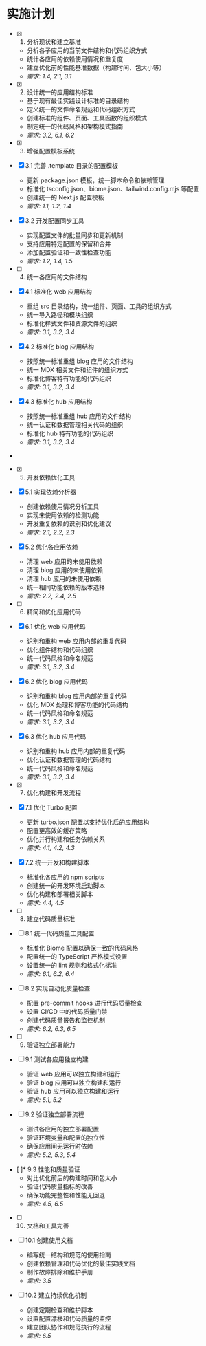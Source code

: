 # 实施计划

- [x] 1. 分析现状和建立基准




  - 分析各子应用的当前文件结构和代码组织方式
  - 统计各应用的依赖使用情况和重复度
  - 建立优化前的性能基准数据（构建时间、包大小等）
  - _需求: 1.4, 2.1, 3.1_

- [x] 2. 设计统一的应用结构标准





  - 基于现有最佳实践设计标准的目录结构
  - 定义统一的文件命名规范和代码组织方式
  - 创建标准的组件、页面、工具函数的组织模式
  - 制定统一的代码风格和架构模式指南
  - _需求: 3.2, 6.1, 6.2_

- [x] 3. 增强配置模板系统





- [x] 3.1 完善 .template 目录的配置模板


  - 更新 package.json 模板，统一脚本命令和依赖管理
  - 标准化 tsconfig.json、biome.json、tailwind.config.mjs 等配置
  - 创建统一的 Next.js 配置模板
  - _需求: 1.1, 1.2, 1.4_

- [x] 3.2 开发配置同步工具


  - 实现配置文件的批量同步和更新机制
  - 支持应用特定配置的保留和合并
  - 添加配置验证和一致性检查功能
  - _需求: 1.2, 1.4, 1.5_

- [ ] 4. 统一各应用的文件结构




- [x] 4.1 标准化 web 应用结构


  - 重组 src 目录结构，统一组件、页面、工具的组织方式
  - 统一导入路径和模块组织
  - 标准化样式文件和资源文件的组织
  - _需求: 3.1, 3.2, 3.4_

- [x] 4.2 标准化 blog 应用结构


  - 按照统一标准重组 blog 应用的文件结构
  - 统一 MDX 相关文件和组件的组织方式
  - 标准化博客特有功能的代码组织
  - _需求: 3.1, 3.2, 3.4_

- [x] 4.3 标准化 hub 应用结构


  - 按照统一标准重组 hub 应用的文件结构
  - 统一认证和数据管理相关代码的组织
  - 标准化 hub 特有功能的代码组织
  - _需求: 3.1, 3.2, 3.4_
-

- [x] 5. 开发依赖优化工具



- [x] 5.1 实现依赖分析器


  - 创建依赖使用情况分析工具
  - 实现未使用依赖的检测功能
  - 开发重复依赖的识别和优化建议
  - _需求: 2.1, 2.2, 2.3_

- [x] 5.2 优化各应用依赖


  - 清理 web 应用的未使用依赖
  - 清理 blog 应用的未使用依赖
  - 清理 hub 应用的未使用依赖
  - 统一相同功能依赖的版本选择
  - _需求: 2.2, 2.4, 2.5_

- [ ] 6. 精简和优化应用代码
- [x] 6.1 优化 web 应用代码





  - 识别和重构 web 应用内部的重复代码
  - 优化组件结构和代码组织
  - 统一代码风格和命名规范
  - _需求: 3.1, 3.2, 3.4_

- [x] 6.2 优化 blog 应用代码





  - 识别和重构 blog 应用内部的重复代码
  - 优化 MDX 处理和博客功能的代码结构
  - 统一代码风格和命名规范
  - _需求: 3.1, 3.2, 3.4_

- [x] 6.3 优化 hub 应用代码




  - 识别和重构 hub 应用内部的重复代码
  - 优化认证和数据管理的代码结构
  - 统一代码风格和命名规范
  - _需求: 3.1, 3.2, 3.4_

- [x] 7. 优化构建和开发流程




- [x] 7.1 优化 Turbo 配置


  - 更新 turbo.json 配置以支持优化后的应用结构
  - 配置更高效的缓存策略
  - 优化并行构建和任务依赖关系
  - _需求: 4.1, 4.2, 4.3_

- [x] 7.2 统一开发和构建脚本


  - 标准化各应用的 npm scripts
  - 创建统一的开发环境启动脚本
  - 优化构建和部署相关脚本
  - _需求: 4.4, 4.5_

- [ ] 8. 建立代码质量标准
- [ ] 8.1 统一代码质量工具配置
  - 标准化 Biome 配置以确保一致的代码风格
  - 配置统一的 TypeScript 严格模式设置
  - 设置统一的 lint 规则和格式化标准
  - _需求: 6.1, 6.2, 6.4_

- [ ] 8.2 实现自动化质量检查
  - 配置 pre-commit hooks 进行代码质量检查
  - 设置 CI/CD 中的代码质量门禁
  - 创建代码质量报告和监控机制
  - _需求: 6.2, 6.3, 6.5_

- [ ] 9. 验证独立部署能力
- [ ] 9.1 测试各应用独立构建
  - 验证 web 应用可以独立构建和运行
  - 验证 blog 应用可以独立构建和运行
  - 验证 hub 应用可以独立构建和运行
  - _需求: 5.1, 5.2_

- [ ] 9.2 验证独立部署流程
  - 测试各应用的独立部署配置
  - 验证环境变量和配置的独立性
  - 确保应用间无运行时依赖
  - _需求: 5.2, 5.3, 5.4_

- [ ]* 9.3 性能和质量验证
  - 对比优化前后的构建时间和包大小
  - 验证代码质量指标的改善
  - 确保功能完整性和性能无回退
  - _需求: 4.5, 6.5_

- [ ] 10. 文档和工具完善
- [ ] 10.1 创建使用文档
  - 编写统一结构和规范的使用指南
  - 创建依赖管理和代码优化的最佳实践文档
  - 制作故障排除和维护手册
  - _需求: 3.5_

- [ ] 10.2 建立持续优化机制
  - 创建定期检查和维护脚本
  - 设置配置漂移和代码质量的监控
  - 建立团队协作和规范执行的流程
  - _需求: 6.5_